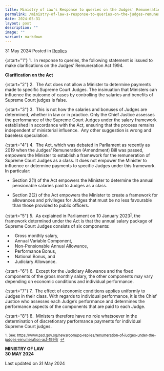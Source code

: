 ```yaml
---
title: Ministry of Law's Response to queries on the Judges' Remuneration Act 1994
permalink: /ministry-of-law-s-response-to-queries-on-the-judges-remuneration-act-1994/
date: 2024-05-31
layout: post
description: ""
image: ""
variant: markdown
---
```

31 May 2024 Posted in [Replies](/news/replies)  

{:start="1"} 1.&nbsp; In response to queries, the following statement is issued to make clarifications on the Judges’ Remuneration Act 1994.&nbsp;

<b>Clarification on the Act</b>

{:start="2"} 2.&nbsp; The Act does not allow a Minister to determine payments made to specific Supreme Court Judges. The insinuation that Ministers can influence the outcome of cases by controlling the salaries and benefits of Supreme Court judges is false.

{:start="3"} 3.&nbsp; This is not how the salaries and bonuses of Judges are determined, whether in law or in practice. Only the Chief Justice assesses the performance of the Supreme Court Judges under the salary framework established in accordance with the Act, ensuring that the process remains independent of ministerial influence.&nbsp; Any other suggestion is wrong and baseless speculation.

{:start="4"} 4.&nbsp; The Act, which was debated in Parliament as recently as 2019 when the Judges’ Remuneration (Amendment) Bill was passed, empowers the Minister to establish a framework for the remuneration of Supreme Court Judges as a class. It does not empower the Minister to influence or determine payments to specific Judges under this framework. In particular:

* Section 2(1) of the Act empowers the Minister to determine the annual pensionable salaries paid to Judges as a class.

* Section 2(2) of the Act empowers the Minister to create a framework for allowances and privileges for Judges that must be no less favourable than those provided to public officers.

{:start="5"} 5.&nbsp; As explained in Parliament on 10 January 2023<sup><a href="#fn1" id="ref1">1</a></sup>, the framework determined under the Act is that the annual salary package of Supreme Court Judges consists of six components:

* &nbsp; Gross monthly salary,
* &nbsp; Annual Variable Component,
* &nbsp; Non-Pensionable Annual Allowance,
* &nbsp; Performance Bonus,
* &nbsp; National Bonus, and
* &nbsp; Judiciary Allowance.

{:start="6"} 6.&nbsp; Except for the Judiciary Allowance and the fixed components of the gross monthly salary, the other components may vary depending on economic conditions and individual performance.

{:start="7"} 7.&nbsp; The effect of economic conditions applies uniformly to Judges in their class. With regards to individual performance, it is the Chief Justice who assesses each Judge’s performance and determines the performance aspects of the components that are paid to each Judge.

{:start="8"} 8.&nbsp; Ministers therefore have no role whatsoever in the determination of discretionary performance payments for individual Supreme Court judges.&nbsp;

<p><sup id="fn1">1. See: <a href="https://www.psd.gov.sg/newsroom/pq-replies/renumeration-of-judges-under-the-judges-renumeration-act-1994/">https://www.psd.gov.sg/newsroom/pq-replies/renumeration-of-judges-under-the-judges-renumeration-act-1994/</a>&nbsp;&nbsp;<a href="#ref1" title="Jump back to footnote 1 in the text.">↩</a></sup></p>

<b>MINISTRY OF LAW</b>
<br><b>30 MAY 2024</b>

<p class="right-side-updated">Last updated on 31 May 2024</p>